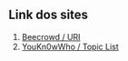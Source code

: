 ## Link dos sites
1. [Beecrowd / URI](https://judge.beecrowd.com/pt)
2. [YouKn0wWho / Topic List](https://youkn0wwho.academy/topic-list)
